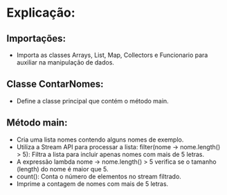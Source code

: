 # Explicação:

## Importações: 
- Importa as classes Arrays, List, Map, Collectors e Funcionario para auxiliar na manipulação de dados.
## Classe ContarNomes: 
- Define a classe principal que contém o método main.
## Método main:
- Cria uma lista nomes contendo alguns nomes de exemplo.
- Utiliza a Stream API para processar a lista:
  filter(nome -> nome.length() > 5): Filtra a lista para incluir apenas nomes com mais de 5 letras.
- A expressão lambda nome -> nome.length() > 5 verifica se o tamanho (length) do nome é maior que 5.
- count(): Conta o número de elementos no stream filtrado.
- Imprime a contagem de nomes com mais de 5 letras.